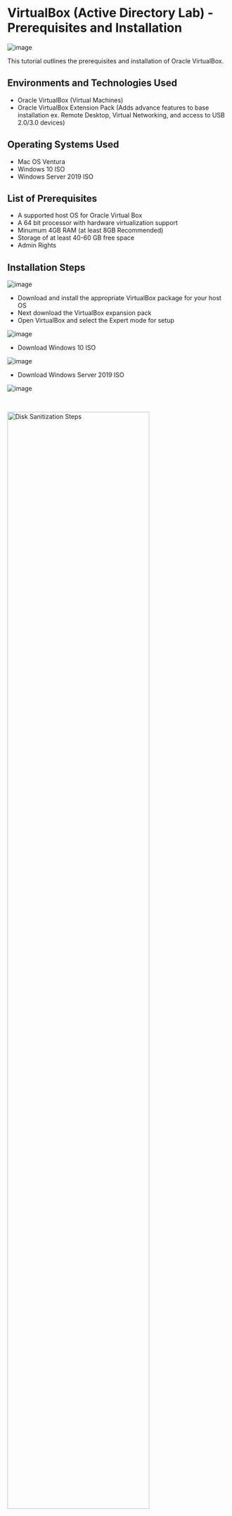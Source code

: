 # VirtualBox (Active Directory Lab) - Prerequisites and Installation
![image](https://github.com/user-attachments/assets/d341aa27-38e2-4010-a238-9fbbd122516b)


This tutorial outlines the prerequisites and installation of Oracle VirtualBox.<br />


<h2>Environments and Technologies Used</h2>

- Oracle VirtualBox (Virtual Machines)
- Oracle VirtualBox Extension Pack (Adds advance features to base installation ex. Remote Desktop, Virtual Networking, and access to USB 2.0/3.0 devices)

<h2>Operating Systems Used </h2>

- Mac OS Ventura
- Windows 10 ISO
- Windows Server 2019 ISO


<h2>List of Prerequisites</h2>

- A supported host OS for Oracle Virtual Box
- A 64 bit processor with hardware virtualization support
- Minumum 4GB RAM (at least 8GB Recommended)
- Storage of at least 40-60 GB free space
- Admin Rights

<h2>Installation Steps</h2>

![image](https://github.com/user-attachments/assets/509acce0-a3ae-4f8f-b51e-b21f5dfec0a8)


- Download and install the appropriate VirtualBox package for your host OS
- Next download the VirtualBox expansion pack
- Open VirtualBox and select the Expert mode for setup

![image](https://github.com/user-attachments/assets/5d4dbc38-6b84-474f-8683-0f55b498d1c8)

- Download Windows 10 ISO

![image](https://github.com/user-attachments/assets/2b936038-b836-4273-a26e-53952a38f1c1)

- Download Windows Server 2019 ISO

![image](https://github.com/user-attachments/assets/7a9cdb63-d993-40d8-9cb6-2c8a913ef5f1)

<br />

<p>
<img src="https://i.imgur.com/DJmEXEB.png" height="80%" width="80%" alt="Disk Sanitization Steps"/>
</p>
<p>
Lorem ipsum dolor sit amet, consectetur adipiscing elit, sed do eiusmod tempor incididunt ut labore et dolore magna aliqua. Ut enim ad minim veniam, quis nostrud exercitation ullamco laboris nisi ut aliquip ex ea commodo consequat. Duis aute irure dolor in reprehenderit in voluptate velit esse cillum dolore eu fugiat nulla pariatur.
</p>
<br />

<p>
<img src="https://i.imgur.com/DJmEXEB.png" height="80%" width="80%" alt="Disk Sanitization Steps"/>
</p>
<p>
Lorem ipsum dolor sit amet, consectetur adipiscing elit, sed do eiusmod tempor incididunt ut labore et dolore magna aliqua. Ut enim ad minim veniam, quis nostrud exercitation ullamco laboris nisi ut aliquip ex ea commodo consequat. Duis aute irure dolor in reprehenderit in voluptate velit esse cillum dolore eu fugiat nulla pariatur.
</p>
<br />
